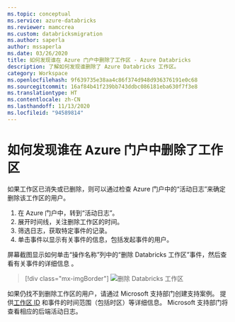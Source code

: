 ```yaml
---
ms.topic: conceptual
ms.service: azure-databricks
ms.reviewer: mamccrea
ms.custom: databricksmigration
ms.author: saperla
author: mssaperla
ms.date: 03/26/2020
title: 如何发现谁在 Azure 门户中删除了工作区 - Azure Databricks
description: 了解如何发现谁删除了 Azure Databricks 工作区。
category: Workspace
ms.openlocfilehash: 9f639735e38aa4c86f374d948d936376191e0c68
ms.sourcegitcommit: 16af84b41f239bb743ddbc086181eba630f7f3e8
ms.translationtype: HT
ms.contentlocale: zh-CN
ms.lasthandoff: 11/13/2020
ms.locfileid: "94589814"
---
```

# <a name="how-to-discover-who-deleted-a-workspace-in-azure-portal"></a>如何发现谁在 Azure 门户中删除了工作区

如果工作区已消失或已删除，则可以通过检查 Azure 门户中的“活动日志”来确定删除该工作区的用户。

1. 在 Azure 门户中，转到“活动日志”。
2. 展开时间线，关注删除工作区的时间。
3. 筛选日志，获取特定事件的记录。
4. 单击事件以显示有关事件的信息，包括发起事件的用户。

屏幕截图显示如何单击“操作名称”列中的“删除 Databricks 工作区”事件，然后查看有关事件的详细信息 。

> [!div class="mx-imgBorder"]
> ![删除 Databricks 工作区](../_static/images/administration/activity-log.png)

如果仍找不到删除工作区的用户，请通过 Microsoft 支持部门创建支持案例。 提供[工作区 ID](/databricks/workspace/workspace-details#workspace-instance-and-id) 和事件的时间范围（包括时区）等详细信息。 Microsoft 支持部门将查看相应的后端活动日志。